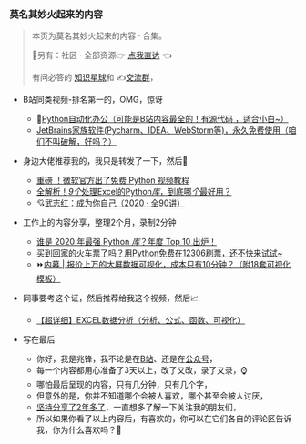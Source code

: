 ### 莫名其妙火起来的内容



> 本页为莫名其妙火起来的内容 · 合集。
>
> 🎯另有：社区 · 全部资源👉 [点我直达](https://blog.csdn.net/weixin_42321517/article/details/113122547) 👈
>
> 有问必答的 [知识星球](https://mp.weixin.qq.com/s/PXNVFNsjAOgCmQ6QGalJPw)和 ✍️[交流群](https://mp.weixin.qq.com/s/oLSUxE1RwTFK5iJFb-jFgQ)，



- B站同类视频-排名第一的，OMG，惊讶
  - 🎁[Python自动化办公（可能是B站内容最全的！有源代码 ，适合小白~）](https://www.bilibili.com/video/BV1y54y1i78U)
  - [JetBrains家族软件(Pycharm、IDEA、WebStorm等)，永久免费使用（咱们不叫破解，好吗？）](https://www.bilibili.com/video/BV1zK411u7tb)



- 身边大佬推荐我的，我只是转发了一下，然后🚀
  - [重磅 ！微软官方出了免费 Python 视频教程](https://mp.weixin.qq.com/s/T7z8HUG4GRMgYuQ6qtuR2A)
  - [全解析！*9个*处理Excel的Python*库*，到底哪*个*最好用？](http://mp.weixin.qq.com/s?__biz=MzI2Nzg5MjgyNg==&mid=2247489016&idx=1&sn=189adc7795cebc6e71543d6bbeebb735&chksm=eaf6b4cddd813ddb53f2db0e1e901e293569b2292179801dc73223799e5ea90d4dfe049b30a9#rd)
  - 💘[武志红：成为你自己（2020 · 全90讲）](https://www.bilibili.com/video/BV1mi4y1j7DF)



- 工作上的内容分享，整理2个月，录制2分钟
  - [谁是 2020 年最强 Python *库*？年度 Top 10 出炉！](http://mp.weixin.qq.com/s?__biz=MzI2Nzg5MjgyNg==&mid=2247488831&idx=1&sn=52b78dfc600a9ad4c0c72e43229c9e25&chksm=eaf6b40add813d1c929fa06c0d9df9781f99d8ca28a59f8698c3450d0459cfc30872aaf6b506#rd)
  - [买到回家的火车票了吗？用Python免费在12306刷票，还不快来试试~](http://mp.weixin.qq.com/s?__biz=MzI2Nzg5MjgyNg==&mid=2247488665&idx=1&sn=e227f4a916cb7149b8a7bad8ff952bb1&chksm=eaf6b5acdd813cbae215fbc5d0c5ad92db762be876c8453667e6f6e224985b35058fff99f79f#rd)
  - ⏩[内幕 | 报价上万的大屏数据可视化，成本只有10分钟？（附18套可视化模板）](https://www.bilibili.com/video/BV1Kz4y1r76w)



- 同事要考这个证，然后推荐给我这个视频，然后📈
  - [【超详细】EXCEL数据分析（分析、公式、函数、可视化）](https://www.bilibili.com/video/BV195411t7vN)



- 写在最后
  - 你好，我是兆锋，我不论是在[B站](https://space.bilibili.com/259649365)、还是在[公众号](https://mp.weixin.qq.com/s/H3us6_7wg2QspGZfGtfDZw)，
  - 每一个内容都用心准备了3天以上，改了又改，录了又录，⌚
  - 哪怕最后呈现的内容，只有几分钟，只有几个字，
  - 但意外的是，你并不知道哪个会被人喜欢，哪个甚至会被人讨厌，
  - [坚持分享了2年多了](http://t.cn/A649A0Hp)，一直想多了解一下关注我的朋友们，
  - 所以如果你看了以上内容后，有喜欢的，你可以在它们各自的评论区告诉我，你为什么喜欢吗？🎯